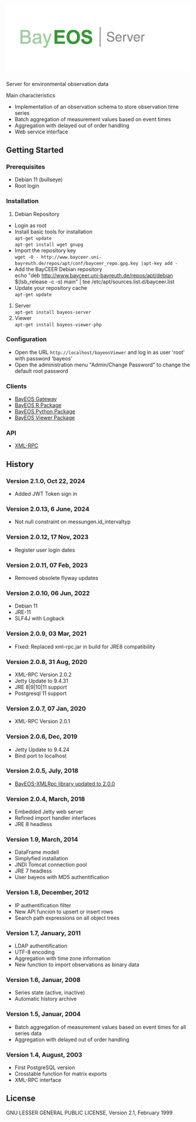 # ![BayEOS Server](docs/server_logo.png)

Server for environmental observation data

Main characteristics

- Implementation of an observation schema to store observation time series
- Batch aggregation of measurement values based on event times
- Aggregation with delayed out of order handling
- Web service interface

## Getting Started

### Prerequisites

- Debian 11 (bullseye)
- Root login

### Installation

1. Debian Repository

- Login as root
- Install basic tools for installation  
  `apt-get update`  
  `apt-get install wget gnupg`
- Import the repository key  
  `wget -O - http://www.bayceer.uni-bayreuth.de/repos/apt/conf/bayceer_repo.gpg.key |apt-key add -`
- Add the BayCEER Debian repository  
  echo "deb http://www.bayceer.uni-bayreuth.de/repos/apt/debian $(lsb_release -c -s) main" | tee /etc/apt/sources.list.d/bayceer.list
- Update your repository cache  
  `apt-get update`

1. Server  
   `apt-get install bayeos-server`
2. Viewer  
   `apt-get install bayeos-viewer-php`

### Configuration

- Open the URL `http://localhost/bayeosViewer` and log in as user 'root' with password 'bayeos'
- Open the administration menu "Admin/Change Password" to change the default root password

### Clients

- [BayEOS Gateway](https://github.com/BayCEER/bayeos-gateway)
- [BayEOS R Package](https://github.com/BayCEER/BayEOS-R)
- [BayEOS Python Package](https://github.com/BayCEER/bayeos-python-cli)
- [BayEOS Viewer Package](https://github.com/BayCEER/bayeos-viewer-php)

### API

- [XML-RPC](http://bayceer.github.io/bayeos-xmlrpc/apidocs/)

## History
### Version 2.1.0, Oct 22, 2024
- Added JWT Token sign in 

### Version 2.0.13, 6 June, 2024
- Not null constraint on messungen.id_intervaltyp

### Version 2.0.12, 17 Nov, 2023
- Register user login dates 

### Version 2.0.11, 07 Feb, 2023
- Removed obsolete flyway updates 

### Version 2.0.10, 06 Jun, 2022

- Debian 11
- JRE-11
- SLF4J with Logback

### Version 2.0.9, 03 Mar, 2021

- Fixed: Replaced xml-rpc.jar in build for JRE8 compatibility

### Version 2.0.8, 31 Aug, 2020

- XML-RPC Version 2.0.2
- Jetty Update to 9.4.31
- JRE 8|9|10|11 support
- Postgresql 11 support

### Version 2.0.7, 07 Jan, 2020

- XML-RPC Version 2.0.1

### Version 2.0.6, Dec, 2019

- Jetty Update to 9.4.24
- Bind port to localhost

### Version 2.0.5, July, 2018

- [BayEOS-XMLRpc library updated to 2.0.0](https://github.com/BayCEER/bayeos-xmlrpc)

### Version 2.0.4, March, 2018

- Embedded Jetty web server
- Refined import handler interfaces
- JRE 8 headless

### Version 1.9, March, 2014

- DataFrame modell
- Simplyfied installation
- JNDI Tomcat connection pool
- JRE 7 headless
- User bayeos with MD5 authentification

### Version 1.8, December, 2012

- IP authentification filter
- New API funcion to upsert or insert rows
- Search path expressions on all object trees

### Version 1.7, January, 2011

- LDAP authentification
- UTF-8 encoding
- Aggregation with time zone information
- New function to import observations as binary data

### Version 1.6, Januar, 2008

- Series state (active, inactive)
- Automatic history archive

### Version 1.5, Januar, 2004

- Batch aggregation of measurement values based on event times for all series data
- Aggregation with delayed out of order handling

### Version 1.4, August, 2003

- First PostgreSQL version
- Crosstable function for matrix exports
- XML-RPC interface

## License

GNU LESSER GENERAL PUBLIC LICENSE, Version 2.1, February 1999
